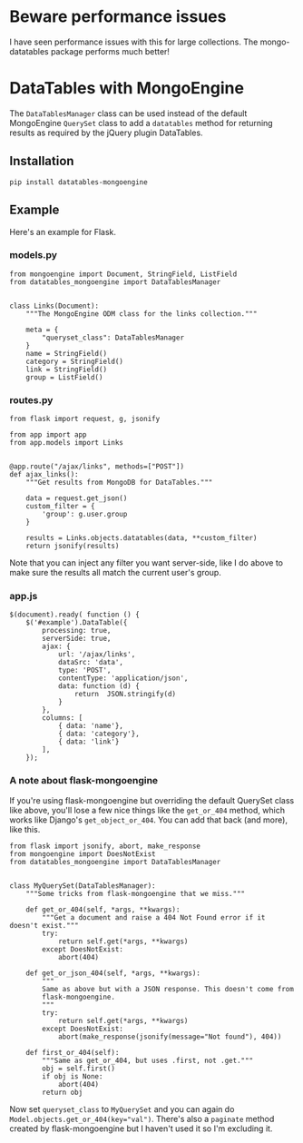 # Beware performance issues
I have seen performance issues with this for large collections. The mongo-datatables package performs much better!


# DataTables with MongoEngine

The `DataTablesManager` class can be used instead of the default MongoEngine
`QuerySet` class to add a `datatables` method for returning results as required by the
jQuery plugin DataTables.


## Installation
 
    pip install datatables-mongoengine
    

## Example

Here's an example for Flask.
    
### models.py

    from mongoengine import Document, StringField, ListField
    from datatables_mongoengine import DataTablesManager
    

    class Links(Document):
        """The MongoEngine ODM class for the links collection."""
    
        meta = {
            "queryset_class": DataTablesManager
        }
        name = StringField()
        category = StringField()
        link = StringField()
        group = ListField()


### routes.py

    from flask import request, g, jsonify
    
    from app import app
    from app.models import Links
    
    
    @app.route("/ajax/links", methods=["POST"])
    def ajax_links():
        """Get results from MongoDB for DataTables."""
        
        data = request.get_json()
        custom_filter = {
            'group': g.user.group
        }
        
        results = Links.objects.datatables(data, **custom_filter)
        return jsonify(results)

Note that you can inject any filter you want server-side, like I do above to make sure
the results all match the current user's group.


### app.js

    $(document).ready( function () {
        $('#example').DataTable({
            processing: true,
            serverSide: true,
            ajax: {
                url: '/ajax/links',
                dataSrc: 'data',
                type: 'POST',
                contentType: 'application/json',
                data: function (d) {
                    return  JSON.stringify(d)
                }
            },
            columns: [
                { data: 'name'},
                { data: 'category'},
                { data: 'link'}
            ],
        });


### A note about flask-mongoengine

If you're using flask-mongoengine but overriding the default QuerySet class like above,
you'll lose a few nice things like the `get_or_404` method, which works like Django's 
`get_object_or_404`. You can add that back (and more), like this.

    
    from flask import jsonify, abort, make_response
    from mongoengine import DoesNotExist
    from datatables_mongoengine import DataTablesManager
    

    class MyQuerySet(DataTablesManager):
        """Some tricks from flask-mongoengine that we miss."""

        def get_or_404(self, *args, **kwargs):
            """Get a document and raise a 404 Not Found error if it doesn't exist."""
            try:
                return self.get(*args, **kwargs)
            except DoesNotExist:
                abort(404)
    
        def get_or_json_404(self, *args, **kwargs):
            """
            Same as above but with a JSON response. This doesn't come from 
            flask-mongoengine.
            """
            try:
                return self.get(*args, **kwargs)
            except DoesNotExist:
                abort(make_response(jsonify(message="Not found"), 404))
    
        def first_or_404(self):
            """Same as get_or_404, but uses .first, not .get."""
            obj = self.first()
            if obj is None:
                abort(404)
            return obj
            
Now set `queryset_class` to `MyQuerySet` and you can again do 
`Model.objects.get_or_404(key="val")`.  There's also a `paginate` method created by
flask-mongoengine but I haven't used it so I'm excluding it.
